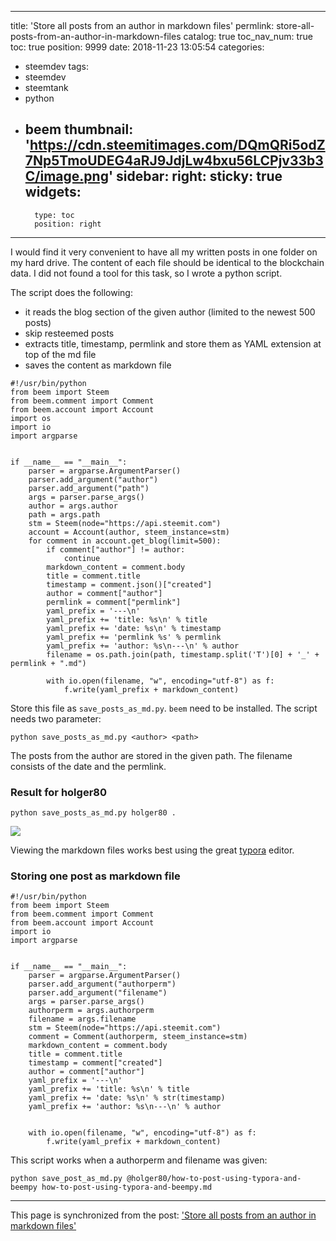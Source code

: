 
---
title: 'Store all posts from an author in markdown files'
permlink: store-all-posts-from-an-author-in-markdown-files
catalog: true
toc_nav_num: true
toc: true
position: 9999
date: 2018-11-23 13:05:54
categories:
- steemdev
tags:
- steemdev
- steemtank
- python
- beem
thumbnail: 'https://cdn.steemitimages.com/DQmQRi5odZ7Np5TmoUDEG4aRJ9JdjLw4bxu56LCPjv33b3C/image.png'
sidebar:
    right:
        sticky: true
widgets:
    -
        type: toc
        position: right
---


I would find it very convenient to have all my written posts in one folder on my hard drive. The content of each file should be identical to the blockchain data. I did not found a tool for this task, so I wrote a python script.

The script does the following:

* it reads the blog section of the given author (limited to the newest 500 posts)
* skip resteemed posts
* extracts title, timestamp, permlink  and store them as YAML extension at top of the md file
* saves the content as markdown file

```
#!/usr/bin/python
from beem import Steem
from beem.comment import Comment
from beem.account import Account
import os
import io
import argparse


if __name__ == "__main__":
    parser = argparse.ArgumentParser()
    parser.add_argument("author")
    parser.add_argument("path")
    args = parser.parse_args()
    author = args.author
    path = args.path
    stm = Steem(node="https://api.steemit.com")
    account = Account(author, steem_instance=stm)
    for comment in account.get_blog(limit=500):
        if comment["author"] != author:
            continue
        markdown_content = comment.body
        title = comment.title
        timestamp = comment.json()["created"]
        author = comment["author"]
        permlink = comment["permlink"]
        yaml_prefix = '---\n'
        yaml_prefix += 'title: %s\n' % title
        yaml_prefix += 'date: %s\n' % timestamp
        yaml_prefix += 'permlink %s' % permlink
        yaml_prefix += 'author: %s\n---\n' % author
        filename = os.path.join(path, timestamp.split('T')[0] + '_' + permlink + ".md")
        
        with io.open(filename, "w", encoding="utf-8") as f:
            f.write(yaml_prefix + markdown_content)

```

Store this file as `save_posts_as_md.py`. `beem` need to be installed. The script needs two parameter:

```
python save_posts_as_md.py <author> <path>
```

The posts from the author are stored in the given path. The filename consists of the date and the permlink.

### Result for holger80

```
python save_posts_as_md.py holger80 .
```

![](https://cdn.steemitimages.com/DQmQRi5odZ7Np5TmoUDEG4aRJ9JdjLw4bxu56LCPjv33b3C/image.png)

Viewing the markdown files works best using the great [typora](https://typora.io/) editor.

### Storing one post as markdown file

```
#!/usr/bin/python
from beem import Steem
from beem.comment import Comment
from beem.account import Account
import io
import argparse


if __name__ == "__main__":
    parser = argparse.ArgumentParser()
    parser.add_argument("authorperm")
    parser.add_argument("filename")
    args = parser.parse_args()
    authorperm = args.authorperm
    filename = args.filename
    stm = Steem(node="https://api.steemit.com")
    comment = Comment(authorperm, steem_instance=stm)
    markdown_content = comment.body
    title = comment.title
    timestamp = comment["created"]
    author = comment["author"]
    yaml_prefix = '---\n'
    yaml_prefix += 'title: %s\n' % title
    yaml_prefix += 'date: %s\n' % str(timestamp)
    yaml_prefix += 'author: %s\n---\n' % author
    
    
    with io.open(filename, "w", encoding="utf-8") as f:
        f.write(yaml_prefix + markdown_content)

```

This script works when a authorperm and filename was given:

```
python save_post_as_md.py @holger80/how-to-post-using-typora-and-beempy how-to-post-using-typora-and-beempy.md
```

- - -

This page is synchronized from the post: ['Store all posts from an author in markdown files'](https://steemit.com/@holger80/store-all-posts-from-an-author-in-markdown-files)

